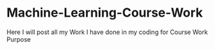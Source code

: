 # Machine-Learning-Course-Work
Here I will post all my Work I have done in my coding for Course Work Purpose 
